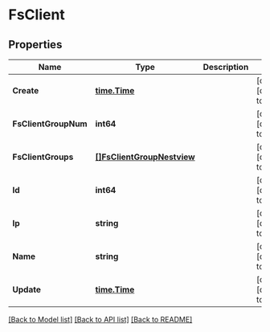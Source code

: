 # FsClient

## Properties
Name | Type | Description | Notes
------------ | ------------- | ------------- | -------------
**Create** | [**time.Time**](time.Time.md) |  | [optional] [default to null]
**FsClientGroupNum** | **int64** |  | [optional] [default to null]
**FsClientGroups** | [**[]FsClientGroupNestview**](FSClientGroup_Nestview.md) |  | [optional] [default to null]
**Id** | **int64** |  | [optional] [default to null]
**Ip** | **string** |  | [optional] [default to null]
**Name** | **string** |  | [optional] [default to null]
**Update** | [**time.Time**](time.Time.md) |  | [optional] [default to null]

[[Back to Model list]](../README.md#documentation-for-models) [[Back to API list]](../README.md#documentation-for-api-endpoints) [[Back to README]](../README.md)


